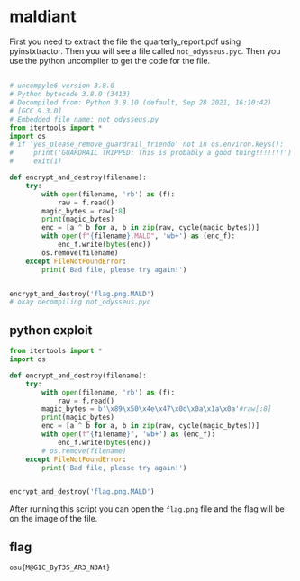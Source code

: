 # maldiant

First you need to extract the file the quarterly_report.pdf using pyinstxtractor.
Then you will see a file called `not_odysseus.pyc`. Then you use the python uncomplier to get the code for the file.


## 
```py
# uncompyle6 version 3.8.0
# Python bytecode 3.8.0 (3413)
# Decompiled from: Python 3.8.10 (default, Sep 28 2021, 16:10:42) 
# [GCC 9.3.0]
# Embedded file name: not_odysseus.py
from itertools import *
import os
# if 'yes_please_remove_guardrail_friendo' not in os.environ.keys():
#     print('GUARDRAIL TRIPPED: This is probably a good thing!!!!!!!')
#     exit(1)

def encrypt_and_destroy(filename):
    try:
        with open(filename, 'rb') as (f):
            raw = f.read()
        magic_bytes = raw[:8]
        print(magic_bytes)
        enc = [a ^ b for a, b in zip(raw, cycle(magic_bytes))]
        with open(f"{filename}.MALD", 'wb+') as (enc_f):
            enc_f.write(bytes(enc))
        os.remove(filename)
    except FileNotFoundError:
        print('Bad file, please try again!')


encrypt_and_destroy('flag.png.MALD')
# okay decompiling not_odysseus.pyc


```


## python exploit
```py
from itertools import *
import os

def encrypt_and_destroy(filename):
    try:
        with open(filename, 'rb') as (f):
            raw = f.read()
        magic_bytes = b'\x89\x50\x4e\x47\x0d\x0a\x1a\x0a'#raw[:8]
        print(magic_bytes)
        enc = [a ^ b for a, b in zip(raw, cycle(magic_bytes))]
        with open(f"{filename}", 'wb+') as (enc_f):
            enc_f.write(bytes(enc))
        # os.remove(filename)
    except FileNotFoundError:
        print('Bad file, please try again!')


encrypt_and_destroy('flag.png.MALD')

```

After running this script you can open the `flag.png` file and the flag will be on the image of the file.

## flag 

`osu{M@G1C_ByT3S_AR3_N3At}`